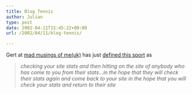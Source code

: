 ```yaml
---
title: Blog Tennis
author: Julian
type: post
date: 2002-04-11T15:45:22+00:00
url: /2002/04/11/blog-tennis/

---
```

Gert at [mad musings of me(uk)][1] has just [defined this sport][2] as 

> _checking your site stats and then hitting on the site of anybody who has come to you from their stats&#8230;in the hope that they will check their stats again and come back to your site in the hope that you will check your stats and return to their site_

 [1]: http://gert68.blogspot.com/
 [2]: http://gert68.blogspot.com/?/2002_04_07_gert68_archive.html